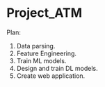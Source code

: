 # Project_ATM
Plan:
1. Data parsing.
2. Feature Engineering.
3. Train ML models.
4. Design and train DL models.
5. Create web application.
